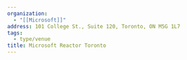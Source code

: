 ```yaml
---
organization:
  - "[[Microsoft]]"
address: 101 College St., Suite 120, Toronto, ON M5G 1L7
tags:
  - type/venue
title: Microsoft Reactor Toronto
---
```

